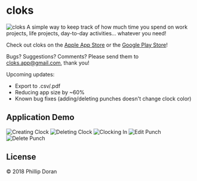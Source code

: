 # cloks
![cloks](https://github.com/dorandoran/cloks/blob/master/images/cloks-feature-graphic.png)
A simple way to keep track of how much time you spend on work projects, life projects, day-to-day activities... whatever you need! 

Check out cloks on the [Apple App Store](https://itunes.apple.com/us/app/cloks/id1436525416?ls=1&mt=8) or the [Google Play Store](https://play.google.com/store/apps/details?id=io.llamainstance.cloks)!

Bugs? Suggestions? Comments? Please send them to cloks.app@gmail.com, thank you!

Upcoming updates:
- Export to .csv/.pdf
- Reducing app size by ~60%
- Known bug fixes (adding/deleting punches doesn't change clock color)

## Application Demo
![Creating Clock](https://github.com/dorandoran/cloks/blob/master/images/Creating%20Clock.gif)
![Deleting Clock](https://github.com/dorandoran/cloks/blob/master/images/Delete%20Clock.gif)
![Clocking In](https://github.com/dorandoran/cloks/blob/master/images/Clocking%20In.gif)
![Edit Punch](https://github.com/dorandoran/cloks/blob/master/images/Edit%20Punch.gif)
![Delete Punch](https://github.com/dorandoran/cloks/blob/master/images/Delete%20Punch.gif)

## License
© 2018 Phillip Doran
